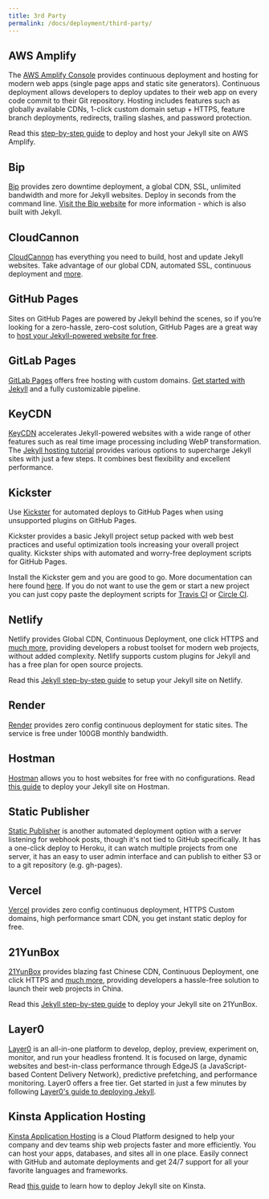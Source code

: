 ```yaml
---
title: 3rd Party
permalink: /docs/deployment/third-party/
---
```



## AWS Amplify

The [AWS Amplify Console](https://console.amplify.aws) provides continuous deployment and hosting for modern web apps (single page apps and static site generators). Continuous deployment allows developers to deploy updates to their web app on every code commit to their Git repository. Hosting includes features such as globally available CDNs, 1-click custom domain setup + HTTPS, feature branch deployments, redirects, trailing slashes, and password protection.

Read this [step-by-step guide](https://medium.com/@jameshamann/deploy-your-jekyll-site-using-aws-amplify-with-only-a-few-clicks-8f3dd8f26112) to deploy and host your Jekyll site on AWS Amplify.

## Bip

[Bip](https://bip.sh) provides zero downtime deployment, a global CDN, SSL, unlimited bandwidth and more for Jekyll websites. Deploy in seconds from the command line. [Visit the Bip website](https://bip.sh) for more information - which is also built with Jekyll.

## CloudCannon

[CloudCannon](https://cloudcannon.com) has everything you need to build, host
and update Jekyll websites. Take advantage of our global CDN, automated SSL,
continuous deployment and [more](https://cloudcannon.com/features/).

## GitHub Pages

Sites on GitHub Pages are powered by Jekyll behind the scenes, so if you’re looking for a zero-hassle, zero-cost solution, GitHub Pages are a great way to [host your Jekyll-powered website for free](/docs/github-pages/).

## GitLab Pages

[GitLab Pages](https://about.gitlab.com/stages-devops-lifecycle/pages/) offers free hosting with custom domains. [Get started with Jekyll](https://docs.gitlab.com/ee/user/project/pages/getting_started_part_four.html#practical-example) and a fully customizable pipeline.

## KeyCDN

[KeyCDN](https://www.keycdn.com) accelerates Jekyll-powered websites with a wide range of other features such as real time image processing including WebP transformation.  
The [Jekyll hosting tutorial](https://www.keycdn.com/support/jekyll-hosting) provides various options to supercharge Jekyll sites with just a few steps. It combines best flexibility and excellent performance.

## Kickster

Use [Kickster](https://kickster.nielsenramon.com/) for automated deploys to GitHub Pages when using unsupported plugins on GitHub Pages.

Kickster provides a basic Jekyll project setup packed with web best practices and useful optimization tools increasing your overall project quality. Kickster ships with automated and worry-free deployment scripts for GitHub Pages.

Install the Kickster gem and you are good to go. More documentation can here found [here](https://github.com/nielsenramon/kickster#kickster). If you do not want to use the gem or start a new project you can just copy paste the deployment scripts for [Travis CI](https://github.com/nielsenramon/kickster/tree/master/snippets/travis) or [Circle CI](https://github.com/nielsenramon/kickster#automated-deployment-with-circle-ci).

## Netlify

Netlify provides Global CDN, Continuous Deployment, one click HTTPS and [much more](https://www.netlify.com/features/), providing developers a robust toolset for modern web projects, without added complexity. Netlify supports custom plugins for Jekyll and has a free plan for open source projects.

Read this [Jekyll step-by-step guide](https://www.netlify.com/blog/2020/04/02/a-step-by-step-guide-jekyll-4.0-on-netlify/) to setup your Jekyll site on Netlify.

## Render

[Render](https://render.com) provides zero config continuous deployment for static sites. The service is free under 100GB monthly bandwidth.

## Hostman 

[Hostman](https://hostman.com) allows you to host websites for free with no configurations. Read [this guide](https://hostman.com/docs/jekyll) to deploy your Jekyll site on Hostman. 

## Static Publisher

[Static Publisher](https://github.com/static-publisher/static-publisher) is another automated deployment option with a server listening for webhook posts, though it's not tied to GitHub specifically. It has a one-click deploy to Heroku, it can watch multiple projects from one server, it has an easy to user admin interface and can publish to either S3 or to a git repository (e.g. gh-pages).

## Vercel

[Vercel](https://vercel.com/) provides zero config continuous deployment, HTTPS Custom domains, high performance smart CDN, you get instant static deploy for free.

## 21YunBox

[21YunBox](https://www.21yunbox.com) provides blazing fast Chinese CDN, Continuous Deployment, one click HTTPS and [much more](https://www.21yunbox.com/docs/), providing developers a hassle-free solution to launch their web projects in China.

Read this [Jekyll step-by-step guide](https://www.21yunbox.com/docs/#/deploy-jekyll) to deploy your Jekyll site on 21YunBox.

## Layer0

[Layer0](https://www.layer0.co) is an all-in-one platform to develop, deploy, preview, experiment on, monitor, and run your headless frontend. It is focused on large, dynamic websites and best-in-class performance through EdgeJS (a JavaScript-based Content Delivery Network), predictive prefetching, and performance monitoring. Layer0 offers a free tier. Get started in just a few minutes by following [Layer0's guide to deploying Jekyll](https://docs.layer0.co/guides/jekyll).

## Kinsta Application Hosting
[Kinsta Application Hosting](https://kinsta.com/application-hosting) is a Cloud Platform designed to help your company and dev teams ship web projects faster and more efficiently. You can host your apps, databases, and sites all in one place. Easily connect with GitHub and automate deployments and get 24/7 support for all your favorite languages and frameworks.

Read [this guide](https://kinsta.com/docs/jekyll-static-site-example/) to learn how to deploy Jekyll site on Kinsta.

